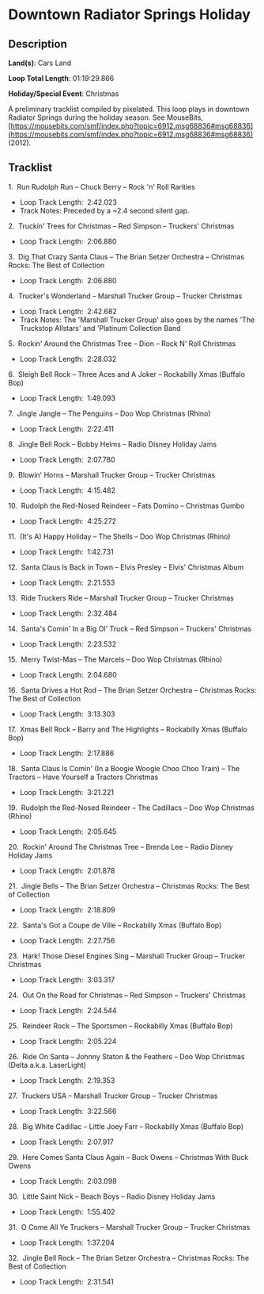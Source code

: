 # Downtown Radiator Springs Holiday

## Description

**Land(s)**: Cars Land

**Loop Total Length**: 01:19:29.866

**Holiday/Special Event**: Christmas

A preliminary tracklist compiled by pixelated. This loop plays in downtown Radiator Springs during the holiday season. See MouseBits, [https://mousebits.com/smf/index.php?topic=6912.msg68836#msg68836](https://mousebits.com/smf/index.php?topic=6912.msg68836#msg68836) (2012).

## Tracklist

1\.  Run Rudolph Run – Chuck Berry – Rock 'n' Roll Rarities 

- Loop Track Length:  2:42.023
- Track Notes: Preceded by a ~2.4 second silent gap.

2\.  Truckin' Trees for Christmas – Red Simpson – Truckers' Christmas 

- Loop Track Length:  2:06.880

3\.  Dig That Crazy Santa Claus – The Brian Setzer Orchestra – Christmas Rocks: The Best of Collection 

- Loop Track Length:  2:06.880

4\.  Trucker's Wonderland – Marshall Trucker Group – Trucker Christmas 

- Loop Track Length:  2:42.682
- Track Notes: The 'Marshall Trucker Group' also goes by the names 'The Truckstop Allstars' and 'Platinum Collection Band

5\.  Rockin' Around the Christmas Tree – Dion – Rock N' Roll Christmas 

- Loop Track Length:  2:28.032

6\.  Sleigh Bell Rock – Three Aces and A Joker – Rockabilly Xmas (Buffalo Bop) 

- Loop Track Length:  1:49.093

7\.  Jingle Jangle – The Penguins – Doo Wop Christmas (Rhino) 

- Loop Track Length:  2:22.411

8\.  Jingle Bell Rock – Bobby Helms – Radio Disney Holiday Jams 

- Loop Track Length:  2:07.780

9\.  Blowin' Horns – Marshall Trucker Group – Trucker Christmas 

- Loop Track Length:  4:15.482

10\.  Rudolph the Red-Nosed Reindeer – Fats Domino – Christmas Gumbo 

- Loop Track Length:  4:25.272

11\.  (It's A) Happy Holiday – The Shells – Doo Wop Christmas (Rhino) 

- Loop Track Length:  1:42.731

12\.  Santa Claus Is Back in Town – Elvis Presley – Elvis' Christmas Album 

- Loop Track Length:  2:21.553

13\.  Ride Truckers Ride – Marshall Trucker Group – Trucker Christmas 

- Loop Track Length:  2:32.484

14\.  Santa's Comin' In a Big Ol' Truck – Red Simpson – Truckers' Christmas 

- Loop Track Length:  2:23.532

15\.  Merry Twist-Mas – The Marcels – Doo Wop Christmas (Rhino) 

- Loop Track Length:  2:04.680

16\.  Santa Drives a Hot Rod – The Brian Setzer Orchestra – Christmas Rocks: The Best of Collection 

- Loop Track Length:  3:13.303

17\.  Xmas Bell Rock – Barry and The Highlights – Rockabilly Xmas (Buffalo Bop) 

- Loop Track Length:  2:17.886

18\.  Santa Claus Is Comin' (In a Boogie Woogie Choo Choo Train) – The Tractors – Have Yourself a Tractors Christmas 

- Loop Track Length:  3:21.221

19\.  Rudolph the Red-Nosed Reindeer – The Cadillacs – Doo Wop Christmas (Rhino) 

- Loop Track Length:  2:05.645

20\.  Rockin' Around The Christmas Tree – Brenda Lee – Radio Disney Holiday Jams 

- Loop Track Length:  2:01.878

21\.  Jingle Bells – The Brian Setzer Orchestra – Christmas Rocks: The Best of Collection 

- Loop Track Length:  2:18.809

22\.  Santa's Got a Coupe de Ville – Rockabilly Xmas (Buffalo Bop) 

- Loop Track Length:  2:27.756

23\.  Hark! Those Diesel Engines Sing – Marshall Trucker Group – Trucker Christmas 

- Loop Track Length:  3:03.317

24\.  Out On the Road for Christmas – Red Simpson – Truckers' Christmas 

- Loop Track Length:  2:24.544

25\.  Reindeer Rock – The Sportsmen – Rockabilly Xmas (Buffalo Bop) 

- Loop Track Length:  2:05.224

26\.  Ride On Santa – Johnny Staton & the Feathers – Doo Wop Christmas (Delta a.k.a. LaserLight) 

- Loop Track Length:  2:19.353

27\.  Truckers USA – Marshall Trucker Group – Trucker Christmas 

- Loop Track Length:  3:22.566

28\.  Big White Cadillac – Little Joey Farr – Rockabilly Xmas (Buffalo Bop) 

- Loop Track Length:  2:07.917

29\.  Here Comes Santa Claus Again – Buck Owens – Christmas With Buck Owens 

- Loop Track Length:  2:03.098

30\.  Little Saint Nick – Beach Boys – Radio Disney Holiday Jams 

- Loop Track Length:  1:55.402

31\.  O Come All Ye Truckers – Marshall Trucker Group – Trucker Christmas 

- Loop Track Length:  1:37.204

32\.  Jingle Bell Rock – The Brian Setzer Orchestra – Christmas Rocks: The Best of
  Collection 

- Loop Track Length:  2:31.541

